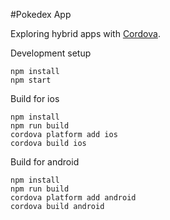 #Pokedex App

Exploring hybrid apps with [Cordova](https://cordova.apache.org/).


Development setup
```
npm install
npm start
```

Build for ios
```
npm install
npm run build
cordova platform add ios
cordova build ios
```

Build for android
```
npm install
npm run build
cordova platform add android
cordova build android
```
